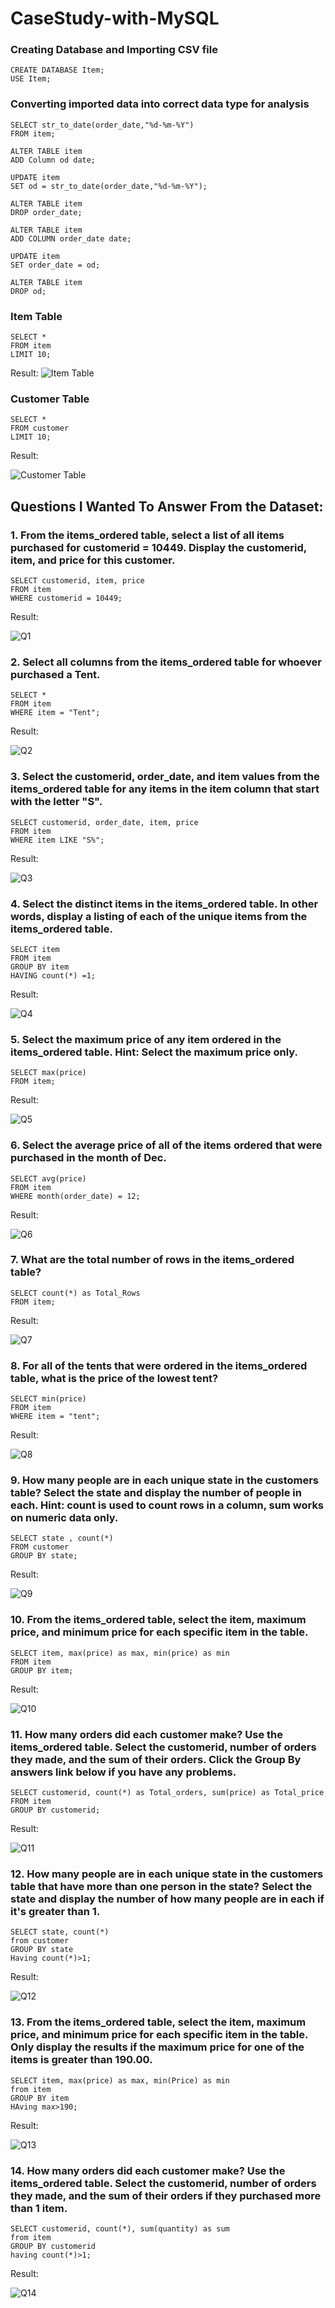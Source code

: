 # CaseStudy-with-MySQL


### Creating Database and Importing CSV file
```mysql
CREATE DATABASE Item;
USE Item;
```
### Converting imported data into correct data type for analysis
```mysql
SELECT str_to_date(order_date,"%d-%m-%Y")
FROM item;

ALTER TABLE item
ADD Column od date;

UPDATE item
SET od = str_to_date(order_date,"%d-%m-%Y");

ALTER TABLE item
DROP order_date;

ALTER TABLE item
ADD COLUMN order_date date;

UPDATE item
SET order_date = od;

ALTER TABLE item
DROP od;
```
### Item Table
```mysql
SELECT *
FROM item
LIMIT 10;
```
Result:
![Item Table](https://github.com/saranshguptasg/CaseStudy-with-MySQL-1/blob/main/Result%20Screenshot/Item%20Table.png)

### Customer Table
```mysql
SELECT *
FROM customer
LIMIT 10;
```
Result:

![Customer Table](https://github.com/saranshguptasg/CaseStudy-with-MySQL-1/blob/main/Result%20Screenshot/Customer%20Table.png)

## Questions I Wanted To Answer From the Dataset:

### 1. From the items_ordered table, select a list of all items purchased for customerid = 10449. Display the customerid, item, and price for this customer.

```mysql
SELECT customerid, item, price
FROM item
WHERE customerid = 10449;
```
Result: 

![Q1](https://github.com/saranshguptasg/CaseStudy-with-MySQL-1/blob/main/Result%20Screenshot/Q1.png)

### 2. Select all columns from the items_ordered table for whoever purchased a Tent.

```mysql
SELECT *
FROM item
WHERE item = "Tent";
```
Result: 

![Q2](https://github.com/saranshguptasg/CaseStudy-with-MySQL-1/blob/main/Result%20Screenshot/Q2.png)

### 3. Select the customerid, order_date, and item values from the items_ordered table for any items in the item column that start with the letter "S".

```mysql
SELECT customerid, order_date, item, price
FROM item
WHERE item LIKE "S%";
```
Result: 

![Q3](https://github.com/saranshguptasg/CaseStudy-with-MySQL-1/blob/main/Result%20Screenshot/Q3.png)

### 4. Select the distinct items in the items_ordered table. In other words, display a listing of each of the unique items from the items_ordered table.

```mysql
SELECT item
FROM item
GROUP BY item
HAVING count(*) =1;
```
Result: 

![Q4](https://github.com/saranshguptasg/CaseStudy-with-MySQL-1/blob/main/Result%20Screenshot/Q4.png)

### 5. Select the maximum price of any item ordered in the items_ordered table. Hint: Select the maximum price only.

```mysql
SELECT max(price)
FROM item;
```
Result: 

![Q5](https://github.com/saranshguptasg/CaseStudy-with-MySQL-1/blob/main/Result%20Screenshot/Q5.png)

### 6. Select the average price of all of the items ordered that were purchased in the month of Dec.

```mysql
SELECT avg(price)
FROM item
WHERE month(order_date) = 12;
```
Result: 

![Q6](https://github.com/saranshguptasg/CaseStudy-with-MySQL-1/blob/main/Result%20Screenshot/Q6.png)

### 7. What are the total number of rows in the items_ordered table?

```mysql
SELECT count(*) as Total_Rows
FROM item;
```
Result: 

![Q7](https://github.com/saranshguptasg/CaseStudy-with-MySQL-1/blob/main/Result%20Screenshot/Q7.png)

### 8. For all of the tents that were ordered in the items_ordered table, what is the price of the lowest tent? 

```mysql
SELECT min(price)
FROM item
WHERE item = "tent";
```
Result: 

![Q8](https://github.com/saranshguptasg/CaseStudy-with-MySQL-1/blob/main/Result%20Screenshot/Q8.png)

### 9. How many people are in each unique state in the customers table? Select the state and display the number of people in each. Hint: count is used to count rows in a column, sum works on numeric data only.

```mysql
SELECT state , count(*)
FROM customer
GROUP BY state;
```
Result: 

![Q9](https://github.com/saranshguptasg/CaseStudy-with-MySQL-1/blob/main/Result%20Screenshot/Q9.png)

### 10. From the items_ordered table, select the item, maximum price, and minimum price for each specific item in the table.

```mysql
SELECT item, max(price) as max, min(price) as min
FROM item
GROUP BY item;
```
Result: 

![Q10](https://github.com/saranshguptasg/CaseStudy-with-MySQL-1/blob/main/Result%20Screenshot/Q10.png)

### 11. How many orders did each customer make? Use the items_ordered table. Select the customerid, number of orders they made, and the sum of their orders. Click the Group By answers link below if you have any problems. 

```mysql
SELECT customerid, count(*) as Total_orders, sum(price) as Total_price
FROM item
GROUP BY customerid;
```
Result: 

![Q11](https://github.com/saranshguptasg/CaseStudy-with-MySQL-1/blob/main/Result%20Screenshot/Q11.png)

### 12. How many people are in each unique state in the customers table that have more than one person in the state? Select the state and display the number of how many people are in each if it's greater than 1.

```mysql
SELECT state, count(*)
from customer
GROUP BY state
Having count(*)>1;
```
Result: 

![Q12](https://github.com/saranshguptasg/CaseStudy-with-MySQL-1/blob/main/Result%20Screenshot/Q12.png)

### 13. From the items_ordered table, select the item, maximum price, and minimum price for each specific item in the table. Only display the results if the maximum price for one of the items is greater than 190.00.

```mysql
SELECT item, max(price) as max, min(Price) as min
from item 
GROUP BY item
HAving max>190;
```
Result: 

![Q13](https://github.com/saranshguptasg/CaseStudy-with-MySQL-1/blob/main/Result%20Screenshot/Q13.png)

### 14. How many orders did each customer make? Use the items_ordered table. Select the customerid, number of orders they made, and the sum of their orders if they purchased more than 1 item. 

```mysql
SELECT customerid, count(*), sum(quantity) as sum
from item
GROUP BY customerid
having count(*)>1;
```
Result: 

![Q14](https://github.com/saranshguptasg/CaseStudy-with-MySQL-1/blob/main/Result%20Screenshot/Q14.png)
